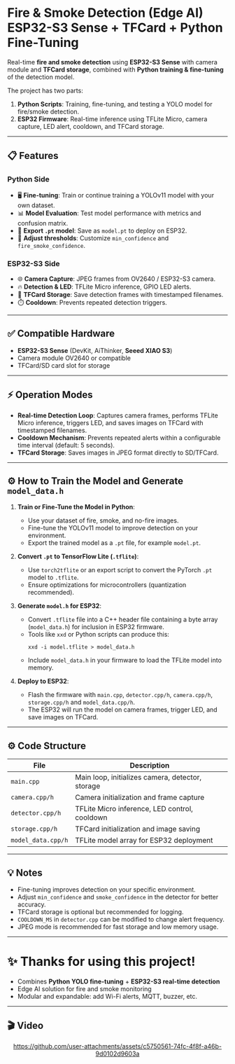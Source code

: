 # Fire & Smoke Detection (Edge AI) ESP32-S3 Sense + TFCard + Python Fine-Tuning

Real-time **fire and smoke detection** using **ESP32-S3 Sense** with camera module and **TFCard storage**, combined with **Python training & fine-tuning** of the detection model.  

The project has two parts:

1. **Python Scripts**: Training, fine-tuning, and testing a YOLO model for fire/smoke detection.
2. **ESP32 Firmware**: Real-time inference using TFLite Micro, camera capture, LED alert, cooldown, and TFCard storage.

---

## 📋 Features

### Python Side
- 🖥️ **Fine-tuning**: Train or continue training a YOLOv11 model with your own dataset.  
- 📊 **Model Evaluation**: Test model performance with metrics and confusion matrix.  
- 💾 **Export `.pt` model**: Save as `model.pt` to deploy on ESP32.  
- 🧪 **Adjust thresholds**: Customize `min_confidence` and `fire_smoke_confidence`.

### ESP32-S3 Side
- 🌐 **Camera Capture**: JPEG frames from OV2640 / ESP32-S3 camera.  
- 🔥 **Detection & LED**: TFLite Micro inference, GPIO LED alerts.  
- 💾 **TFCard Storage**: Save detection frames with timestamped filenames.  
- ⏱️ **Cooldown**: Prevents repeated detection triggers.  

---

## ✅ Compatible Hardware

- **ESP32-S3 Sense** (DevKit, AiThinker, **Seeed XIAO S3**)  
- Camera module OV2640 or compatible  
- TFCard/SD card slot for storage  

---

## ⚡ Operation Modes

- **Real-time Detection Loop**: Captures camera frames, performs TFLite Micro inference, triggers LED, and saves images on TFCard with timestamped filenames.  
- **Cooldown Mechanism**: Prevents repeated alerts within a configurable time interval (default: 5 seconds).  
- **TFCard Storage**: Saves images in JPEG format directly to SD/TFCard.  

---

## ⚙️ How to Train the Model and Generate `model_data.h`

1. **Train or Fine-Tune the Model in Python**:
   - Use your dataset of fire, smoke, and no-fire images.
   - Fine-tune the YOLOv11 model to improve detection on your environment.
   - Export the trained model as a `.pt` file, for example `model.pt`.

2. **Convert `.pt` to TensorFlow Lite (`.tflite`)**:
   - Use `torch2tflite` or an export script to convert the PyTorch `.pt` model to `.tflite`.
   - Ensure optimizations for microcontrollers (quantization recommended).

3. **Generate `model.h` for ESP32**:
   - Convert `.tflite` file into a C++ header file containing a byte array (`model_data.h`) for inclusion in ESP32 firmware.
   - Tools like `xxd` or Python scripts can produce this:
     ```
     xxd -i model.tflite > model_data.h
     ```
   - Include `model_data.h` in your firmware to load the TFLite model into memory.

4. **Deploy to ESP32**:
   - Flash the firmware with `main.cpp`, `detector.cpp/h`, `camera.cpp/h`, `storage.cpp/h` and `model_data.cpp/h`.
   - The ESP32 will run the model on camera frames, trigger LED, and save images on TFCard.

---

## ⚙️ Code Structure

| File               | Description                                       |
|-------------------|--------------------------------------------------|
| `main.cpp`           | Main loop, initializes camera, detector, storage |
| `camera.cpp/h`       | Camera initialization and frame capture          |
| `detector.cpp/h`     | TFLite Micro inference, LED control, cooldown    |
| `storage.cpp/h`      | TFCard initialization and image saving           |
| `model_data.cpp/h`     | TFLite model array for ESP32 deployment          |

---

## 💡 Notes

- Fine-tuning improves detection on your specific environment.  
- Adjust `min_confidence` and `smoke_confidence` in the detector for better accuracy.  
- TFCard storage is optional but recommended for logging.  
- `COOLDOWN_MS` in `detector.cpp` can be modified to change alert frequency.  
- JPEG mode is recommended for fast storage and low memory usage.  

---

# ✨ Thanks for using this project!

- Combines **Python YOLO fine-tuning** + **ESP32-S3 real-time detection**  
- Edge AI solution for fire and smoke monitoring  
- Modular and expandable: add Wi-Fi alerts, MQTT, buzzer, etc.

---

## 🎬 Video

<div align="center">

https://github.com/user-attachments/assets/c5750561-74fc-4f8f-a46b-9d0102d9603a

</div>
